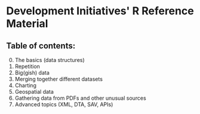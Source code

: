# Development Initiatives' R Reference Material

## Table of contents:

0. The basics (data structures)
1. Repetition
2. Big(gish) data
3. Merging together different datasets
4. Charting
5. Geospatial data
6. Gathering data from PDFs and other unusual sources
7. Advanced topics (XML, DTA, SAV, APIs)
